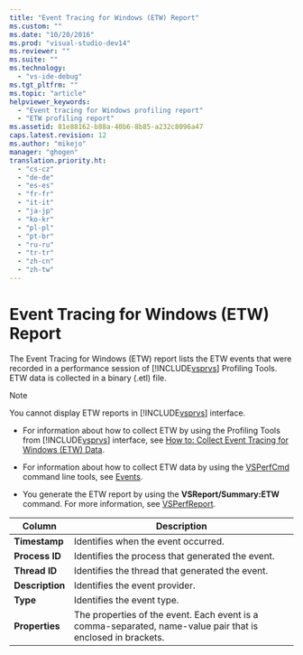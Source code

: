 ```yaml
---
title: "Event Tracing for Windows (ETW) Report"
ms.custom: ""
ms.date: "10/20/2016"
ms.prod: "visual-studio-dev14"
ms.reviewer: ""
ms.suite: ""
ms.technology: 
  - "vs-ide-debug"
ms.tgt_pltfrm: ""
ms.topic: "article"
helpviewer_keywords: 
  - "Event tracing for Windows profiling report"
  - "ETW profiling report"
ms.assetid: 81e88162-b88a-40b6-8b85-a232c8096a47
caps.latest.revision: 12
ms.author: "mikejo"
manager: "ghogen"
translation.priority.ht: 
  - "cs-cz"
  - "de-de"
  - "es-es"
  - "fr-fr"
  - "it-it"
  - "ja-jp"
  - "ko-kr"
  - "pl-pl"
  - "pt-br"
  - "ru-ru"
  - "tr-tr"
  - "zh-cn"
  - "zh-tw"
---
```

# Event Tracing for Windows (ETW) Report
The Event Tracing for Windows (ETW) report lists the ETW events that were recorded in a performance session of [!INCLUDE[vsprvs](../code-quality/includes/vsprvs_md.md)] Profiling Tools. ETW data is collected in a binary (.etl) file.  
  
> [!NOTE]
>  You cannot display ETW reports in [!INCLUDE[vsprvs](../code-quality/includes/vsprvs_md.md)] interface.  
  
-   For information about how to collect ETW by using the Profiling Tools from [!INCLUDE[vsprvs](../code-quality/includes/vsprvs_md.md)] interface, see [How to: Collect Event Tracing for Windows (ETW) Data](../profiling/how-to--collect-event-tracing-for-windows--etw--data.md).  
  
-   For information about how to collect ETW data by using the [VSPerfCmd](../profiling/vsperfcmd.md) command line tools, see [Events](../profiling/events--vsperfcmd-.md).  
  
-   You generate the ETW report by using the **VSReport/Summary:ETW** command. For more information, see [VSPerfReport](../profiling/vsperfreport.md).  
  
|Column|Description|  
|------------|-----------------|  
|**Timestamp**|Identifies when the event occurred.|  
|**Process ID**|Identifies the process that generated the event.|  
|**Thread ID**|Identifies the thread that generated the event.|  
|**Description**|Identifies the event provider.|  
|**Type**|Identifies the event type.|  
|**Properties**|The properties of the event. Each event is a comma-separated, name-value pair that is enclosed in brackets.|